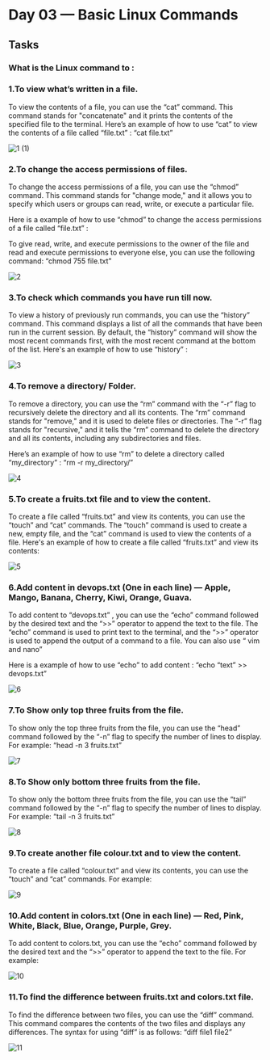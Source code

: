 # Day 03 — Basic Linux Commands
## Tasks
### What is the Linux command to :

### 1.To view what’s written in a file.

To view the contents of a file, you can use the “cat” command. This command stands for "concatenate" and it prints the contents of the specified file to the terminal. Here’s an example of how to use “cat” to view the contents of a file called “file.txt” : “cat file.txt”

![1 (1)](https://user-images.githubusercontent.com/121767243/218267437-5b3ad4ee-c70c-4601-b7bd-b591f3de9aff.png)

### 2.To change the access permissions of files.

To change the access permissions of a file, you can use the “chmod” command. This command stands for "change mode," and it allows you to specify which users or groups can read, write, or execute a particular file.

Here is a example of how to use “chmod” to change the access permissions of a file called “file.txt” :

To give read, write, and execute permissions to the owner of the file and read and execute permissions to everyone else, you can use the following command: “chmod 755 file.txt”

![2](https://user-images.githubusercontent.com/121767243/218267454-f2c6ed71-9029-423e-b2a4-b8d70008378c.png)

### 3.To check which commands you have run till now.

To view a history of previously run commands, you can use the “history” command. This command displays a list of all the commands that have been run in the current session. By default, the “history” command will show the most recent commands first, with the most recent command at the bottom of the list. Here's an example of how to use “history” :

![3](https://user-images.githubusercontent.com/121767243/218267465-09002d92-6a39-4483-87e4-fb2357aeabb7.png)

### 4.To remove a directory/ Folder.

To remove a directory, you can use the “rm” command with the “-r” flag to recursively delete the directory and all its contents. The “rm” command stands for "remove," and it is used to delete files or directories. The “-r” flag stands for "recursive," and it tells the “rm” command to delete the directory and all its contents, including any subdirectories and files.

Here’s an example of how to use “rm” to delete a directory called “my_directory” : “rm -r my_directory/”

![4](https://user-images.githubusercontent.com/121767243/218267477-498d9481-c08a-44d7-899a-dce1afc9fe74.png)

### 5.To create a fruits.txt file and to view the content.

To create a file called “fruits.txt” and view its contents, you can use the “touch” and “cat” commands. The “touch” command is used to create a new, empty file, and the “cat” command is used to view the contents of a file. Here's an example of how to create a file called “fruits.txt” and view its contents:

![5](https://user-images.githubusercontent.com/121767243/218267500-5458a7b8-35cd-4bea-a4f4-64f6eb1d5d43.png)

### 6.Add content in devops.txt (One in each line) — Apple, Mango, Banana, Cherry, Kiwi, Orange, Guava.

To add content to “devops.txt” , you can use the “echo” command followed by the desired text and the “>>” operator to append the text to the file. The “echo” command is used to print text to the terminal, and the “>>” operator is used to append the output of a command to a file. You can also use “ vim and nano”

Here is a example of how to use “echo” to add content : “echo “text” >> devops.txt”

![6](https://user-images.githubusercontent.com/121767243/218267512-078dc4fd-7aad-4228-a391-cbab8e568544.png)

### 7.To Show only top three fruits from the file.

To show only the top three fruits from the file, you can use the “head” command followed by the “-n” flag to specify the number of lines to display. For example: “head -n 3 fruits.txt”

![7](https://user-images.githubusercontent.com/121767243/218267520-e4f30075-98bb-404e-b049-b6584c9637ee.png)

### 8.To Show only bottom three fruits from the file.

To show only the bottom three fruits from the file, you can use the “tail” command followed by the “-n” flag to specify the number of lines to display. For example: “tail -n 3 fruits.txt”

![8](https://user-images.githubusercontent.com/121767243/218267527-95377e4e-8d68-4b2f-8d83-f85bcb61efa7.png)

### 9.To create another file colour.txt and to view the content.

To create a file called “colour.txt” and view its contents, you can use the “touch” and “cat” commands. For example:

![9](https://user-images.githubusercontent.com/121767243/218267536-a6d48f47-7382-401f-93d3-5c2401260205.png)

### 10.Add content in colors.txt (One in each line) — Red, Pink, White, Black, Blue, Orange, Purple, Grey.

To add content to colors.txt, you can use the “echo” command followed by the desired text and the “>>” operator to append the text to the file. For example:

![10](https://user-images.githubusercontent.com/121767243/218267547-1a668dcf-ddf7-4adc-8aa6-215df24c6e67.png)

### 11.To find the difference between fruits.txt and colors.txt file.

To find the difference between two files, you can use the “diff” command. This command compares the contents of the two files and displays any differences. The syntax for using “diff” is as follows: “diff file1 file2”

![11](https://user-images.githubusercontent.com/121767243/218267568-4b515723-fbbe-46a5-8c2e-1118c9b148a1.png)
